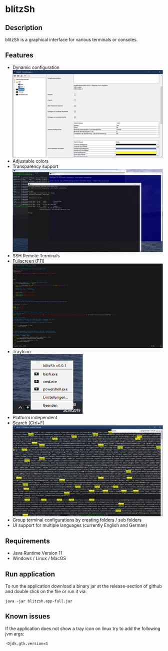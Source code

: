 # blitzSh
## Description
blitzSh is a graphical interface for various terminals or consoles.

## Features
- Dynamic configuration  
![Alt text](/blitzsh.app/screenshots/settings.png?raw=true "Settings")
- Adjustable colors
- Transparency support  
![Alt text](/blitzsh.app/screenshots/terminals.png?raw=true "Terminals")
- SSH Remote Terminals
- Fullscreen (F11)  
![Alt text](/blitzsh.app/screenshots/fullscreen.png?raw=true "Fullscreen")
- TrayIcon  
![Alt text](/blitzsh.app/screenshots/trayicon.png?raw=true "TrayIcon")
- Platform independent
- Search (Ctrl+F)  
![Alt text](/blitzsh.app/screenshots/search.png?raw=true "Search")
- Group terminal configurations by creating folders / sub folders
- UI support for multiple languages (currently English and German)

## Requirements
- Java Runtime Version 11
- Windows / Linux / MacOS

## Run application
To run the application download a binary jar at the release-section of github and double click on the file or run it via: 
```
java -jar blitzsh.app-full.jar
```

## Known issues
If the application does not show a tray icon on linux try to add the following jvm args:  
```
-Djdk.gtk.version=3
```
